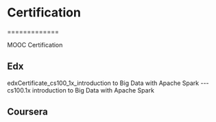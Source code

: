 # Certification
=============

MOOC Certification

## Edx
edxCertificate_cs100_1x_introduction to Big Data with Apache Spark --- cs100.1x introduction to Big Data with Apache Spark

## Coursera
